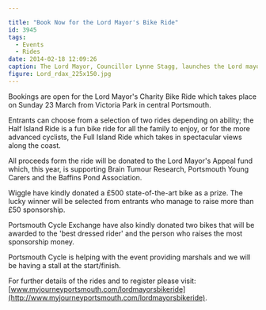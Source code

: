 ```yaml
---

title: "Book Now for the Lord Mayor's Bike Ride"
id: 3945
tags:
  - Events
  - Rides
date: 2014-02-18 12:09:26
caption: The Lord Mayor, Councillor Lynne Stagg, launches the Lord mayor's Bike Ride.
figure: Lord_rdax_225x150.jpg
---
```


Bookings are open for the Lord Mayor's Charity Bike Ride which takes place on Sunday 23 March from Victoria Park in central Portsmouth.


Entrants can choose from a selection of two rides depending on ability; the Half Island Ride is a fun bike ride for all the family to enjoy, or for the more advanced cyclists, the Full Island Ride which takes in spectacular views along the coast.

All proceeds form the ride will be donated to the Lord Mayor's Appeal fund which, this year, is supporting Brain Tumour Research, Portsmouth Young Carers and the Baffins Pond Association.

Wiggle have kindly donated a £500 state-of-the-art bike as a prize. The lucky winner will be selected from entrants who manage to raise more than £50 sponsorship.

Portsmouth Cycle Exchange have also kindly donated two bikes that will be awarded to the 'best dressed rider' and the person who raises the most sponsorship money.

Portsmouth Cycle is helping with the event providing marshals and we will be having a stall at the start/finish.


For further details of the rides and to register please visit: [www.myjourneyportsmouth.com/lordmayorsbikeride](http://www.myjourneyportsmouth.com/lordmayorsbikeride).
